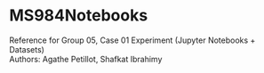 # MS984Notebooks
Reference for Group 05, Case 01 Experiment (Jupyter Notebooks + Datasets)  
Authors: Agathe Petillot, Shafkat Ibrahimy
